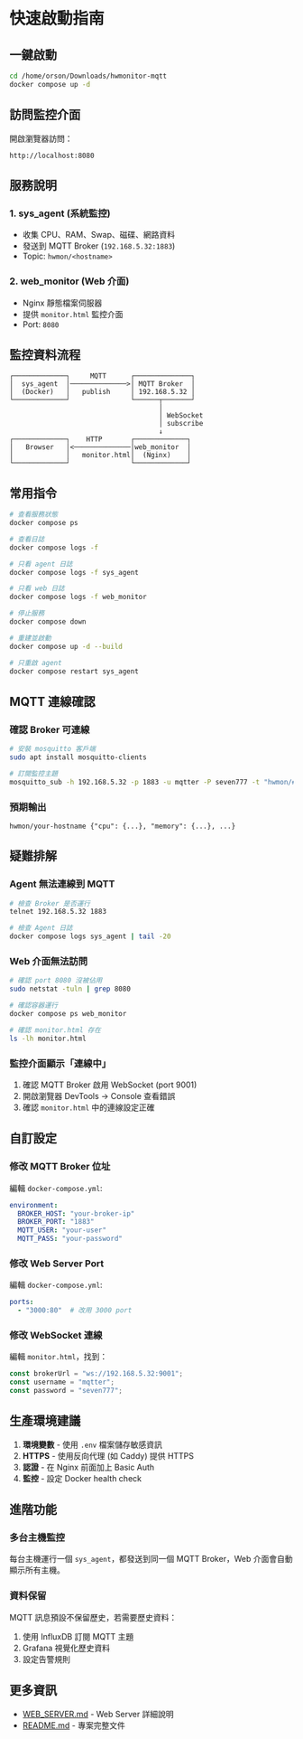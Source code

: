 # 快速啟動指南

## 一鍵啟動

```bash
cd /home/orson/Downloads/hwmonitor-mqtt
docker compose up -d
```

## 訪問監控介面

開啟瀏覽器訪問：
```
http://localhost:8080
```

## 服務說明

### 1. sys_agent (系統監控)
- 收集 CPU、RAM、Swap、磁碟、網路資料
- 發送到 MQTT Broker (`192.168.5.32:1883`)
- Topic: `hwmon/<hostname>`

### 2. web_monitor (Web 介面)
- Nginx 靜態檔案伺服器
- 提供 `monitor.html` 監控介面
- Port: `8080`

## 監控資料流程

```
┌─────────────┐     MQTT      ┌──────────────┐
│  sys_agent  │──────────────>│ MQTT Broker  │
│  (Docker)   │   publish     │ 192.168.5.32 │
└─────────────┘               └──────┬───────┘
                                     │
                                     │ WebSocket
                                     │ subscribe
                                     ↓
┌─────────────┐    HTTP       ┌─────────────┐
│   Browser   │<──────────────│web_monitor  │
│             │   monitor.html│  (Nginx)    │
└─────────────┘               └─────────────┘
```

## 常用指令

```bash
# 查看服務狀態
docker compose ps

# 查看日誌
docker compose logs -f

# 只看 agent 日誌
docker compose logs -f sys_agent

# 只看 web 日誌
docker compose logs -f web_monitor

# 停止服務
docker compose down

# 重建並啟動
docker compose up -d --build

# 只重啟 agent
docker compose restart sys_agent
```

## MQTT 連線確認

### 確認 Broker 可連線

```bash
# 安裝 mosquitto 客戶端
sudo apt install mosquitto-clients

# 訂閱監控主題
mosquitto_sub -h 192.168.5.32 -p 1883 -u mqtter -P seven777 -t "hwmon/#" -v
```

### 預期輸出

```
hwmon/your-hostname {"cpu": {...}, "memory": {...}, ...}
```

## 疑難排解

### Agent 無法連線到 MQTT

```bash
# 檢查 Broker 是否運行
telnet 192.168.5.32 1883

# 檢查 Agent 日誌
docker compose logs sys_agent | tail -20
```

### Web 介面無法訪問

```bash
# 確認 port 8080 沒被佔用
sudo netstat -tuln | grep 8080

# 確認容器運行
docker compose ps web_monitor

# 確認 monitor.html 存在
ls -lh monitor.html
```

### 監控介面顯示「連線中」

1. 確認 MQTT Broker 啟用 WebSocket (port 9001)
2. 開啟瀏覽器 DevTools → Console 查看錯誤
3. 確認 `monitor.html` 中的連線設定正確

## 自訂設定

### 修改 MQTT Broker 位址

編輯 `docker-compose.yml`:

```yaml
environment:
  BROKER_HOST: "your-broker-ip"
  BROKER_PORT: "1883"
  MQTT_USER: "your-user"
  MQTT_PASS: "your-password"
```

### 修改 Web Server Port

編輯 `docker-compose.yml`:

```yaml
ports:
  - "3000:80"  # 改用 3000 port
```

### 修改 WebSocket 連線

編輯 `monitor.html`，找到：

```javascript
const brokerUrl = "ws://192.168.5.32:9001";
const username = "mqtter";
const password = "seven777";
```

## 生產環境建議

1. **環境變數** - 使用 `.env` 檔案儲存敏感資訊
2. **HTTPS** - 使用反向代理 (如 Caddy) 提供 HTTPS
3. **認證** - 在 Nginx 前面加上 Basic Auth
4. **監控** - 設定 Docker health check

## 進階功能

### 多台主機監控

每台主機運行一個 `sys_agent`，都發送到同一個 MQTT Broker，Web 介面會自動顯示所有主機。

### 資料保留

MQTT 訊息預設不保留歷史，若需要歷史資料：

1. 使用 InfluxDB 訂閱 MQTT 主題
2. Grafana 視覺化歷史資料
3. 設定告警規則

## 更多資訊

- [WEB_SERVER.md](WEB_SERVER.md) - Web Server 詳細說明
- [README.md](README.md) - 專案完整文件
